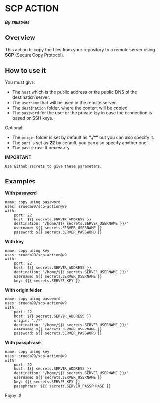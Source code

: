 # SCP ACTION
***By `SRUEDA99`***

## Overview
This action to copy the files from your repository to a remote server using **SCP** (Secure Copy Protocol).

## How to use it
You must give:
- The `host` which is the public address or the public DNS of the destination server.
- The `username` that will be used in the remote server.
- The `destination` folder, where the content will be copied.
- The `password` for the user or the private `key` in case the connection is based on SSH keys.

Optional:
- The `origin` folder is set by default as __"./*"__ but you can also specify it.
- The `port` is set as **22** by default, you can also specify another one.
- The `passphrase` if necessary.

**IMPORTANT**
```
Use Github secrets to give these parameters.
```

## Examples
**With password**
```
name: copy using password
uses: srueda99/scp-action@v9
with:
    port: 22
    host: ${{ secrets.SERVER_ADDRESS }}
    destination: "/home/${{ secrets.SERVER_USERNAME }}/"
    username: ${{ secrets.SERVER_USERNAME }}
    password: ${{ secrets.SERVER_PASSWORD }}
```

**With key**
```
name: copy using key
uses: srueda99/scp-action@v9
with:
    port: 22
    host: ${{ secrets.SERVER_ADDRESS }}
    destination: "/home/${{ secrets.SERVER_USERNAME }}/"
    username: ${{ secrets.SERVER_USERNAME }}
    key: ${{ secrets.SERVER_KEY }}
```

**With origin folder**
```
name: copy using password
uses: srueda99/scp-action@v9
with:
    port: 22
    host: ${{ secrets.SERVER_ADDRESS }}
    origin: "./*"
    destination: "/home/${{ secrets.SERVER_USERNAME }}/"
    username: ${{ secrets.SERVER_USERNAME }}
    password: ${{ secrets.SERVER_PASSWORD }}
```

**With passphrase**
```
name: copy using key
uses: srueda99/scp-action@v9
with:
    port: 22
    host: ${{ secrets.SERVER_ADDRESS }}
    destination: "/home/${{ secrets.SERVER_USERNAME }}/"
    username: ${{ secrets.SERVER_USERNAME }}
    key: ${{ secrets.SERVER_KEY }}
    passphrase: ${{ secrets.SERVER_PASSPHRASE }}
```

Enjoy it!